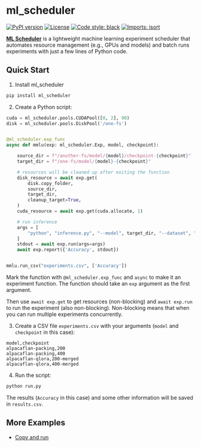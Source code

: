 # ml_scheduler

[![PyPI version](https://badge.fury.io/py/ml_scheduler.svg)](http://badge.fury.io/py/ml_scheduler)
[![License](https://img.shields.io/github/license/mashape/apistatus.svg)](https://pypi.python.org/pypi/ml_scheduler/)
[![Code style: black](https://img.shields.io/badge/code%20style-black-000000.svg)](https://github.com/psf/black)
[![Imports: isort](https://img.shields.io/badge/%20imports-isort-%231674b1?style=flat&labelColor=ef8336)](https://timothycrosley.github.io/isort/)
<!--[![Test Status](https://github.com/huyiwen/ml_scheduler/workflows/Test/badge.svg?branch=develop)](https://github.com/huyiwen/ml_scheduler/actions?query=workflow%3ATest)
[![Lint Status](https://github.com/huyiwen/ml_scheduler/workflows/Lint/badge.svg?branch=develop)](https://github.com/huyiwen/ml_scheduler/actions?query=workflow%3ALint)
[![codecov](https://codecov.io/gh/huyiwen/ml_scheduler/branch/main/graph/badge.svg)](https://codecov.io/gh/huyiwen/ml_scheduler)
[![Join the chat at https://gitter.im/huyiwen/ml_scheduler](https://badges.gitter.im/huyiwen/ml_scheduler.svg)](https://gitter.im/huyiwen/ml_scheduler?utm_source=badge&utm_medium=badge&utm_campaign=pr-badge&utm_content=badge)
[![Downloads](https://pepy.tech/badge/ml_scheduler)](https://pepy.tech/project/ml_scheduler)-->


[**ML Scheduler**](https://github.com/huyiwen/ml_scheduler/) is a lightweight machine learning experiment scheduler that automates resource management (e.g., GPUs and models) and batch runs experiments with just a few lines of Python code.

## Quick Start

1. Install ml_scheduler

```bash
pip install ml_scheduler
```

2. Create a Python script:

```python
cuda = ml_scheduler.pools.CUDAPool([0, 2], 90)
disk = ml_scheduler.pools.DiskPool('/one-fs')


@ml_scheduler.exp_func
async def mmlu(exp: ml_scheduler.Exp, model, checkpoint):

    source_dir = f"/another-fs/model/{model}/checkpoint-{checkpoint}"
    target_dir = f"/one-fs/model/{model}-{checkpoint}"

    # resources will be cleaned up after exiting the function
    disk_resource = await exp.get(
        disk.copy_folder,
        source_dir,
        target_dir,
        cleanup_target=True,
    )
    cuda_resource = await exp.get(cuda.allocate, 1)

    # run inference
    args = [
        "python", "inference.py", "--model", target_dir, "--dataset", "mmlu", "--cuda",  str(cuda_resource[0])
    ]
    stdout = await exp.run(args=args)
    await exp.report({'Accuracy', stdout})


mmlu.run_csv("experiments.csv", ['Accuracy'])
```

Mark the function with `@ml_scheduler.exp_func` and `async` to make it an experiment function. The function should take an `exp` argument as the first argument.

Then use `await exp.get` to get resources (non-blocking) and `await exp.run` to run the experiment (also non-blocking). Non-blocking means that when you can run multiple experiments concurrently.

3. Create a CSV file `experiments.csv` with your arguments (`model` and `checkpoint` in this case):

```csv
model,checkpoint
alpacaflan-packing,200
alpacaflan-packing,400
alpacaflan-qlora,200-merged
alpacaflan-qlora,400-merged
```

4. Run the script:

```bash
python run.py
```

The results (`Accuracy` in this case) and some other information will be saved in `results.csv`.

## More Examples

- [Copy and run](/examples/copy_and_run)
